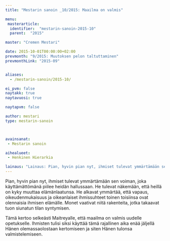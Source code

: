 ```yaml
---
title: "Mestarin sanoin _10/2015: Maailma on valmis"

menu:
 masterarticle:
  identifier:  "mestarin-sanoin-2015-10"
  parent:  "2015"

master: "Cremen Mestari"

date: 2015-10-01T00:00:00+02:00
prevmonth: "9/2015: Muutoksen pelon taltuttaminen"
prevmonthLink: "2015-09"


aliases:
  - /mestarin-sanoin/2015-10/

ei_pvm: false
naytakk: true
naytavuosi: true

naytapvm: false

author: mestari
type: mestarin-sanoin



avainsanat:
 - Mestarin sanoin

aihealueet:
 - Henkinen Hierarkia

lainaus: "Lainaus: Pian, hyvin pian nyt, ihmiset tulevat ymmärtämään sen voiman, joka käyttämättömänä piilee heidän hallussaan. He tulevat näkemään, että heillä on kyky muuttaa elämänlaatunsa."
---
```

<p>Pian, hyvin pian nyt, ihmiset tulevat ymmärtämään sen voiman, joka käyttämättömänä piilee heidän hallussaan. He tulevat näkemään, että heillä on kyky muuttaa elämänlaatunsa. He alkavat ymmärtää, että vapaus, oikeudenmukaisuus ja oikeanlaiset ihmissuhteet toinen toisiinsa ovat olennaisia ihmisen elämälle. Monet vaativat niitä rakenteita, jotka takaavat tuon siunatun tilan syntymisen.</p>
<p>Tämä kertoo selkeästi Maitreyalle, että maailma on valmis uudelle opetukselle. Ihmisten tulisi siksi käyttää tämä rajallinen aika enää jäljellä Hänen olemassaolostaan kertomiseen ja siten Hänen tulonsa valmistelemiseen.</p>
